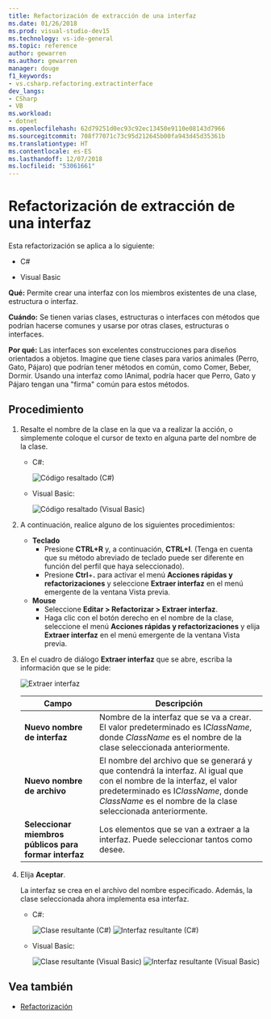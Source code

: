 ```yaml
---
title: Refactorización de extracción de una interfaz
ms.date: 01/26/2018
ms.prod: visual-studio-dev15
ms.technology: vs-ide-general
ms.topic: reference
author: gewarren
ms.author: gewarren
manager: douge
f1_keywords:
- vs.csharp.refactoring.extractinterface
dev_langs:
- CSharp
- VB
ms.workload:
- dotnet
ms.openlocfilehash: 62d79251d0ec93c92ec13450e9110e08143d7966
ms.sourcegitcommit: 708f77071c73c95d212645b00fa943d45d35361b
ms.translationtype: HT
ms.contentlocale: es-ES
ms.lasthandoff: 12/07/2018
ms.locfileid: "53061661"
---
```

# <a name="extract-an-interface-refactoring"></a>Refactorización de extracción de una interfaz

Esta refactorización se aplica a lo siguiente:

- C#

- Visual Basic

**Qué:** Permite crear una interfaz con los miembros existentes de una clase, estructura o interfaz.

**Cuándo:** Se tienen varias clases, estructuras o interfaces con métodos que podrían hacerse comunes y usarse por otras clases, estructuras o interfaces.

**Por qué:** Las interfaces son excelentes construcciones para diseños orientados a objetos. Imagine que tiene clases para varios animales (Perro, Gato, Pájaro) que podrían tener métodos en común, como Comer, Beber, Dormir. Usando una interfaz como IAnimal, podría hacer que Perro, Gato y Pájaro tengan una "firma" común para estos métodos.

## <a name="how-to"></a>Procedimiento

1. Resalte el nombre de la clase en la que va a realizar la acción, o simplemente coloque el cursor de texto en alguna parte del nombre de la clase.

   - C#:

       ![Código resaltado (C#)](media/extractinterface-highlight-cs.png)

   - Visual Basic:

       ![Código resaltado (Visual Basic)](media/extractinterface-highlight-vb.png)

2. A continuación, realice alguno de los siguientes procedimientos:

   - **Teclado**
      - Presione **CTRL+R** y, a continuación, **CTRL+I**. (Tenga en cuenta que su método abreviado de teclado puede ser diferente en función del perfil que haya seleccionado).
      - Presione **Ctrl**+**.** para activar el menú **Acciones rápidas y refactorizaciones** y seleccione **Extraer interfaz** en el menú emergente de la ventana Vista previa.
   - **Mouse**
      - Seleccione **Editar > Refactorizar > Extraer interfaz**.
      - Haga clic con el botón derecho en el nombre de la clase, seleccione el menú **Acciones rápidas y refactorizaciones** y elija **Extraer interfaz** en el menú emergente de la ventana Vista previa.

3. En el cuadro de diálogo **Extraer interfaz** que se abre, escriba la información que se le pide:

   ![Extraer interfaz](media/extractinterface-dialog-cs.png)


   | Campo | Descripción |
   | - | - |
   | **Nuevo nombre de interfaz** | Nombre de la interfaz que se va a crear. El valor predeterminado es I*ClassName*, donde *ClassName* es el nombre de la clase seleccionada anteriormente. |
   | **Nuevo nombre de archivo** | El nombre del archivo que se generará y que contendrá la interfaz. Al igual que con el nombre de la interfaz, el valor predeterminado es I*ClassName*, donde *ClassName* es el nombre de la clase seleccionada anteriormente. |
   | **Seleccionar miembros públicos para formar interfaz** | Los elementos que se van a extraer a la interfaz. Puede seleccionar tantos como desee. |


4. Elija **Aceptar**.

   La interfaz se crea en el archivo del nombre especificado. Además, la clase seleccionada ahora implementa esa interfaz.

   - C#:

      ![Clase resultante (C#)](media/extractinterface-class-cs.png) ![Interfaz resultante (C#)](media/extractinterface-interface-cs.png)

   - Visual Basic:

      ![Clase resultante (Visual Basic)](media/extractinterface-class-vb.png) ![Interfaz resultante (Visual Basic)](media/extractinterface-interface-vb.png)

## <a name="see-also"></a>Vea también

- [Refactorización](../refactoring-in-visual-studio.md)